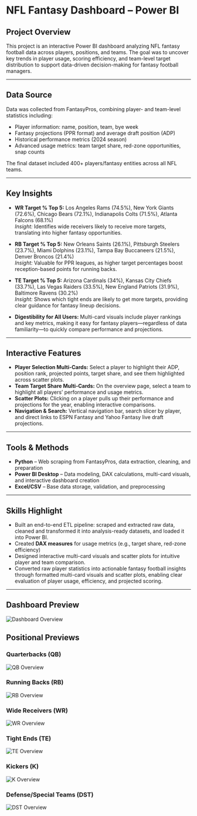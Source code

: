 # NFL Fantasy Dashboard – Power BI  

## Project Overview  
This project is an interactive Power BI dashboard analyzing NFL fantasy football data across players, positions, and teams. The goal was to uncover key trends in player usage, scoring efficiency, and team-level target distribution to support data-driven decision-making for fantasy football managers.  

---

## Data Source  
Data was collected from FantasyPros, combining player- and team-level statistics including:  
- Player information: name, position, team, bye week  
- Fantasy projections (PPR format) and average draft position (ADP)  
- Historical performance metrics (2024 season)  
- Advanced usage metrics: team target share, red-zone opportunities, snap counts  

The final dataset included 400+ players/fantasy entities across all NFL teams.  

---

## Key Insights  
- **WR Target % Top 5:** Los Angeles Rams (74.5%), New York Giants (72.6%), Chicago Bears (72.1%), Indianapolis Colts (71.5%), Atlanta Falcons (68.1%)  
  *Insight:* Identifies wide receivers likely to receive more targets, translating into higher fantasy opportunities.  

- **RB Target % Top 5:** New Orleans Saints (26.1%), Pittsburgh Steelers (23.7%), Miami Dolphins (23.1%), Tampa Bay Buccaneers (21.5%), Denver Broncos (21.4%)  
  *Insight:* Valuable for PPR leagues, as higher target percentages boost reception-based points for running backs.  

- **TE Target % Top 5:** Arizona Cardinals (34%), Kansas City Chiefs (33.7%), Las Vegas Raiders (33.5%), New England Patriots (31.9%), Baltimore Ravens (30.2%)  
  *Insight:* Shows which tight ends are likely to get more targets, providing clear guidance for fantasy lineup decisions.  

- **Digestibility for All Users:** Multi-card visuals include player rankings and key metrics, making it easy for fantasy players—regardless of data familiarity—to quickly compare performance and projections.  

---

## Interactive Features  
- **Player Selection Multi-Cards:** Select a player to highlight their ADP, position rank, projected points, target share, and see them highlighted across scatter plots.  
- **Team Target Share Multi-Cards:** On the overview page, select a team to highlight all players’ performance and usage metrics.  
- **Scatter Plots:** Clicking on a player pulls up their performance and projections for the year, enabling interactive comparisons.  
- **Navigation & Search:** Vertical navigation bar, search slicer by player, and direct links to ESPN Fantasy and Yahoo Fantasy live draft projections.  

---

## Tools & Methods  
- **Python** – Web scraping from FantasyPros, data extraction, cleaning, and preparation  
- **Power BI Desktop** – Data modeling, DAX calculations, multi-card visuals, and interactive dashboard creation  
- **Excel/CSV** – Base data storage, validation, and preprocessing  

---


## Skills Highlight  
- Built an end-to-end ETL pipeline: scraped and extracted raw data, cleaned and transformed it into analysis-ready datasets, and loaded it into Power BI.
- Created **DAX measures** for usage metrics (e.g., target share, red-zone efficiency)
- Designed interactive multi-card visuals and scatter plots for intuitive player and team comparison.  
- Converted raw player statistics into actionable fantasy football insights through formatted multi-card visuals and scatter plots, enabling clear evaluation of player usage, efficiency, and projected scoring.  

---

## Dashboard Preview
![Dashboard Overview](images/dashboard_overview_page.PNG)

## Positional Previews
### Quarterbacks (QB)
![QB Overview](images/qb_overview_page.PNG)

### Running Backs (RB)
![RB Overview](images/rb_overview_page.PNG)

### Wide Receivers (WR)
![WR Overview](images/wr_overview_page.PNG)

### Tight Ends (TE)
![TE Overview](images/te_overview_page.PNG)

### Kickers (K)
![K Overview](images/k_overview_page.PNG)

### Defense/Special Teams (DST)
![DST Overview](images/dst_overview_page.PNG)
